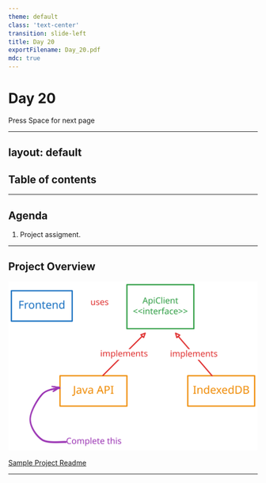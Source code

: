 ```yaml
---
theme: default
class: 'text-center'
transition: slide-left
title: Day 20
exportFilename: Day_20.pdf
mdc: true
---
```


# Day 20


<div class="pt-13">
  <span @click="$slidev.nav.next" class="px-2 py-1 rounded cursor-pointer" flex="~ justify-center items-center gap-2" hover="bg-white bg-opacity-10">
    Press Space for next page <div class="i-carbon:arrow-right inline-block"/>
  </span>
</div>

---
layout: default
---

## Table of contents

<Toc columns=3></Toc>

---

## Agenda

1. Project assigment.

---

## Project Overview

![project overview](../images/projectOverview.svg)

[Sample Project Readme](../../projects/TaskManager/)

---
